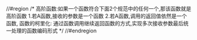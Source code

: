 //#region
        /*
            高阶函数:如果一个函数符合下面2个规范中的任何一个,那该函数就是高阶函数
                1.若A函数,接收的参数是一个函数
                2.若A函数,调用的返回值依然是一个函数,
            函数的柯里化:
                通过函数调用继续返回函数的方式,实现多次接收参数最后统一处理的函数编码形式
        */
    //#endregion